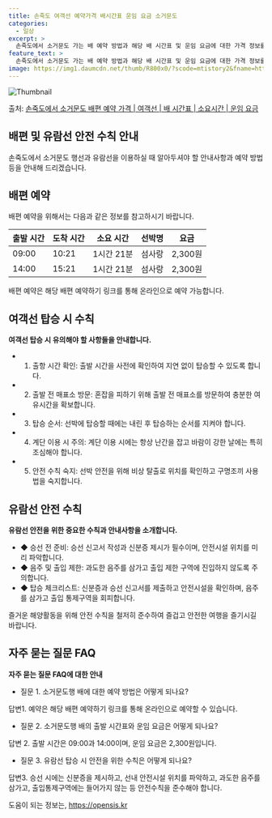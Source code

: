 ```yaml
---
title: 손죽도 여객선 예약가격 배시간표 운임 요금 소거문도
categories:
  - 일상
excerpt: >
  손죽도에서 소거문도 가는 배 예약 방법과 해당 배 시간표 및 운임 요금에 대한 가격 정보를 안내 드리겠습니다. 안전하고 재밋는 소거문도행 여행을 위해 아래 정보 참고하시기 바랍니다. 소거문도행 배편 예약하기 👈 클릭손죽도에서 소거문도행 배 시간표출발 시간도착 시간소요 시간선박명요금09:0010:211시간 21분섬사랑2,300원14:0015:211시간 21분섬사랑2,300원소거문도행 배편 예약하기 👈 클릭손죽도에서 소거문도행 여객선 탑승 시 이용수칙여객선 탑승 시 유의해야 할 사항들을 안내합니다. 1) 출항 시간 확인 출발 시간을 사전에 확인하여 지연 없이 탑승할 수 있도록 합니다. 2) 출발 전 매표소 방문 혼잡을 피하기 위해 출발 전 매표소를 방문하여 충분한 여유시간을 확보합니다. 3) 탑승 순서 선박..
feature_text: >
  손죽도에서 소거문도 가는 배 예약 방법과 해당 배 시간표 및 운임 요금에 대한 가격 정보를 안내 드리겠습니다. 안전하고 재밋는 소거문도행 여행을 위해 아래 정보 참고하시기 바랍니다. 소거문도행 배편 예약하기 👈 클릭손죽도에서 소거문도행 배 시간표출발 시간도착 시간소요 시간선박명요금09:0010:211시간 21분섬사랑2,300원14:0015:211시간 21분섬사랑2,300원소거문도행 배편 예약하기 👈 클릭손죽도에서 소거문도행 여객선 탑승 시 이용수칙여객선 탑승 시 유의해야 할 사항들을 안내합니다. 1) 출항 시간 확인 출발 시간을 사전에 확인하여 지연 없이 탑승할 수 있도록 합니다. 2) 출발 전 매표소 방문 혼잡을 피하기 위해 출발 전 매표소를 방문하여 충분한 여유시간을 확보합니다. 3) 탑승 순서 선박..
image: https://img1.daumcdn.net/thumb/R800x0/?scode=mtistory2&fname=https%3A%2F%2Fblog.kakaocdn.net%2Fdn%2FbKr93B%2FbtsHBYsTrTG%2Ft9hd0YjzV0TqvjapCwHub1%2Fimg.webp
---
```


![Thumbnail](https://img1.daumcdn.net/thumb/R800x0/?scode=mtistory2&fname=https%3A%2F%2Fblog.kakaocdn.net%2Fdn%2FbKr93B%2FbtsHBYsTrTG%2Ft9hd0YjzV0TqvjapCwHub1%2Fimg.webp)

<p>출처: <a href="https://opensis.kr/entry/%EC%86%90%EC%A3%BD%EB%8F%84%EC%97%90%EC%84%9C-%EC%86%8C%EA%B1%B0%EB%AC%B8%EB%8F%84-%EB%B0%B0%ED%8E%B8-%EC%98%88%EC%95%BD-%EA%B0%80%EA%B2%A9-%EC%97%AC%EA%B0%9D%EC%84%A0-%EB%B0%B0-%EC%8B%9C%EA%B0%84%ED%91%9C-%EC%86%8C%EC%9A%94%EC%8B%9C%EA%B0%84-%EC%9A%B4%EC%9E%84-%EC%9A%94%EA%B8%88" rel="dofollow">손죽도에서 소거문도 배편 예약 가격 | 여객선 | 배 시간표 | 소요시간 | 운임 요금</a> </p>

## 배편 및 유람선 안전 수칙 안내

손죽도에서 소거문도 행선과 유람선을 이용하실 때 알아두셔야 할 안내사항과 예약 방법 등을 안내해 드리겠습니다.

## 배편 예약

배편 예약을 위해서는 다음과 같은 정보를 참고하시기 바랍니다.

**출발 시간** | **도착 시간** | **소요 시간** | **선박명** | **요금**  
---|---|---|---|---  
09:00 | 10:21 | 1시간 21분 | 섬사랑 | 2,300원  
14:00 | 15:21 | 1시간 21분 | 섬사랑 | 2,300원  
  
배편 예약은 해당 배편 예약하기 링크를 통해 온라인으로 예약 가능합니다.

## 여객선 탑승 시 수칙

**여객선 탑승 시 유의해야 할 사항들을 안내합니다.**

  * 1) 출항 시간 확인: 출발 시간을 사전에 확인하여 지연 없이 탑승할 수 있도록 합니다.
  * 2) 출발 전 매표소 방문: 혼잡을 피하기 위해 출발 전 매표소를 방문하여 충분한 여유시간을 확보합니다.
  * 3) 탑승 순서: 선박에 탑승할 때에는 내린 후 탑승하는 순서를 지켜야 합니다.
  * 4) 계단 이용 시 주의: 계단 이용 시에는 항상 난간을 잡고 바람이 강한 날에는 특히 조심해야 합니다.
  * 5) 안전 수칙 숙지: 선박 안전을 위해 비상 탈출로 위치를 확인하고 구명조끼 사용법을 숙지합니다.

## 유람선 안전 수칙

**유람선 안전을 위한 중요한 수칙과 안내사항을 소개합니다.**

  * ◆ 승선 전 준비: 승선 신고서 작성과 신분증 제시가 필수이며, 안전시설 위치를 미리 파악합니다.
  * ◆ 음주 및 출입 제한: 과도한 음주를 삼가고 출입 제한 구역에 진입하지 않도록 주의합니다.
  * ◆ 탑승 체크리스트: 신분증과 승선 신고서를 제출하고 안전시설을 확인하며, 음주를 삼가고 출입 통제구역을 회피합니다.

즐거운 해양활동을 위해 안전 수칙을 철저히 준수하여 즐겁고 안전한 여행을 즐기시길 바랍니다.

## 자주 묻는 질문 FAQ

**자주 묻는 질문 FAQ에 대한 안내**

  * 질문 1. 소거문도행 배에 대한 예약 방법은 어떻게 되나요?

답변1. 예약은 해당 배편 예약하기 링크를 통해 온라인으로 예약할 수 있습니다.

  * 질문 2. 소거문도행 배의 출발 시간표와 운임 요금은 어떻게 되나요?

답변 2. 출발 시간은 09:00과 14:00이며, 운임 요금은 2,300원입니다.

  * 질문 3. 유람선 탑승 시 안전을 위한 수칙은 어떻게 되나요?

답변3. 승선 시에는 신분증을 제시하고, 선내 안전시설 위치를 파악하고, 과도한 음주를 삼가고, 출입통제구역에는 들어가지 않는 등 안전수칙을
준수해야 합니다.



 

도움이 되는 정보는, <a href="https://opensis.kr" rel="dofollow">https://opensis.kr</a>


